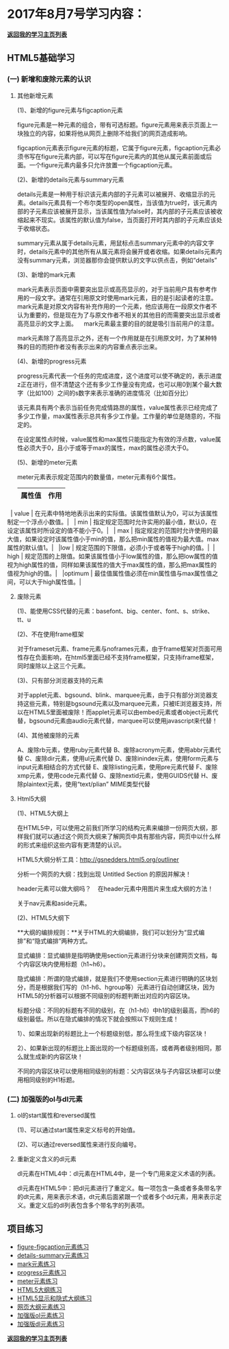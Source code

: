 # 2017年8月7号学习内容：

**[返回我的学习主页列表](https://super456.github.io/study-html-css-2017/)**

##  HTML5基础学习


### (一) 新增和废除元素的认识

1. 其他新增元素

   (1)、新增的figure元素与figcaption元素

   figure元素是一种元素的组合，带有可选标题。figure元素用来表示页面上一块独立的内容，如果将他从网页上删除不给我们的网页造成影响。

   figcaption元素表示figure元素的标题，它属于figure元素，figcaption元素必须书写在figure元素内部，可以写在figure元素内的其他从属元素前面或后面。一个figure元素内最多只允许放置一个figcaption元素。
   
   (2)、新增的details元素与summary元素

   details元素是一种用于标识该元素内部的子元素可以被展开、收缩显示的元素。details元素具有一个布尔类型的open属性，当该值为true时，该元素内部的子元素应该被展开显示，当该属性值为false时，其内部的子元素应该被收缩起来不现实。该属性的默认值为false，当页面打开时其内部的子元素应该处于收缩状态。

   summary元素从属于details元素，用鼠标点击summary元素中的内容文字时，details元素中的其他所有从属元素将会展开或者收缩。如果details元素内没有summary元素，浏览器那你会提供默认的文字以供点击，例如“details”

   (3)、新增的mark元素

   mark元素表示页面中需要突出显示或高亮显示的，对于当前用户具有参考作用的一段文字。通常在引用原文时使用mark元素，目的是引起读者的注意。mark元素是对原文内容有补充作用的一个元素，他应该用在一段原文作者不认为重要的，但是现在为了与原文作者不相关的其他目的而需要突出显示或者高亮显示的文字上面。
  
   mark元素最主要的目的就是吸引当前用户的注意。

   mark元素除了高亮显示之外，还有一个作用就是在引用原文时，为了某种特殊的目的而把作者没有表示出来的内容重点表示出来。

   (4)、新增的progress元素

   progress元素代表一个任务的完成进度，这个进度可以使不确定的，表示进度z正在进行，但不清楚这个还有多少工作量没有完成，也可以用0到某个最大数字（比如100）之间的s数字来表示准确的进度情况（比如百分比）

   该元素具有两个表示当前任务完成情路昂的属性，value属性表示已经完成了多少工作量，max属性表示总共有多少工作量。工作量的单位是随意的，不指定的。

   在设定属性点时候，value属性和max属性只能指定为有效的浮点数，value属性必须大于0，且小于或等于max的属性，max的属性必须大于0。

   (5)、新增的meter元素

   meter元素表示规定范围内的数量值，meter元素有6个属性。

   |  属性值    |  作用        |
   |-----------|--------------|
   | value | 在元素中特地地表示出来的实际值。该属性值默认为0，可以为该属性制定一个浮点小数值。|
   | min  | 指定规定范围时允许实用的最小值，默认0，在设定该属性时所设定的值不能小于0。|
   | max | 指定规定的范围时允许使用的最大值，如果设定时该属性值小于min的值，那么把min属性的值视为最大值。max属性的默认值1。|
   |low | 规定范围的下限值，必须小于或者等于high的值。|
   | high | 规定范围的上限值。如果该属性值小于low属性的值，那么把low属性的值视为high属性的值，同样如果该属性的值大于max属性的值，那么把max属性的值视为high的值。|
  |optimum | 最佳值属性值必须在min属性值与max属性值之间，可以大于high属性值。|

2. 废除元素

   (1)、能使用CSS代替的元素：basefont、big、center、font、s、strike、tt、u


   (2)、不在使用frame框架 

   对于frameset元素、frame元素与noframes元素，由于frame框架对页面可用性存在负面影响，在html5里面已经不支持frame框架，只支持iframe框架，同时废除以上这三个元素。


   (3)、只有部分浏览器支持的元素

   对于applet元素、bgsound、blink、marquee元素，由于只有部分浏览器支持这些元素，特别是bgsound元素以及marquee元素，只被IE浏览器支持，所以在HTML5里面被废除！而applet元素可以由embed元素或者object元素代替，bgsound元素由audio元素代替，marquee可以使用javascript来代替！


   (4)、其他被废除的元素

   A、废除rb元素，使用ruby元素代替
   B、废除acronym元素，使用abbr元素代替
   C、废除dir元素，使用ul元素代替
   D、废除inindex元素，使用form元素与input元素相结合的方式代替
   E、废除listing元素，使用pre元素代替
   F、废除xmp元素，使用code元素代替
   G、废除nextid元素，使用GUIDS代替
   H、废除plaintext元素，使用“text/plian” MIME类型代替

3. Html5大纲

   (1)、HTML5大纲上

   在HTML5中，可以使用之前我们所学习的结构元素来编排一份网页大纲，那样我们就可以通过这个网页大纲来了解网页中具有那些内容，网页中以什么样的形式来组织这些内容有更清楚的认识。


   HTML5大纲分析工具：<http://gsnedders.html5.org/outliner>  


   分析一个网页的大纲：找到出现 Untitled Section 的原因并解决！

   header元素可以做大纲吗？
  
   在header元素中用图片来生成大纲的方法！


   关于nav元素和aside元素。

   (2)、HTML5大纲下

   **大纲的编排规则：**关于HTML的大纲编排，我们可以划分为“显式编排”和“隐式编排”两种方式。

   显式编排：显式编排是指明确使用section元素进行分块来创建网页文档，每个内容区块内使用标题（h1~h6）。


   隐式编排：所谓的隐式编排，就是我们不使用section元素进行明确的区块划分，而是根据我们写的（h1-h6、hgroup等）元素进行自动创建区块，因为HTML5的分析器可以根据不同级别的标题判断出对应的内容区块。

   标题分级：不同的标题有不同的级别，在（h1-h6）中h1的级别最高，而h6的级别最低。所以在隐式编排的情况下就会按照以下规则生成！

   1）、如果出现新的标题比上一个标题级别低，那么将生成下级内容区块！

   2）、如果新出现的标题比上面出现的一个标题级别高，或者两者级别相同，那么就生成新的内容区块！


   不同的内容区块可以使用相同级别的标题：父内容区块与子内容区块都可以使用相同级别的H1标题。
 
### (二) 加强版的ol与dl元素

1. ol的start属性和reversed属性
   
   (1)、可以通过start属性来定义标号的开始值。
   
   (2)、可以通过reversed属性来进行反向编号。

2. 重新定义含义的dl元素

   dl元素在HTML4中：dl元素在HTML4中，是一个专门用来定义术语的列表。

   dl元素在HTML5中：把dl元素进行了重定义。每一项包含一条或者多条带名字的dt元素，用来表示术语，dt元素后面紧跟一个或者多个dd元素，用来表示定义。重定义后的dl列表包含多个带名字的列表项。

## 项目练习
- [figure-figcaption元素练习](28)
- [details-summary元素练习](29)
- [mark元素练习](30)
- [progress元素练习](31)
- [meter元素练习](32)
- [HTML5大纲练习](33)
- [HTML5显示和隐式大纲练习](34)
- [网页大纲元素练习](35)
- [加强版ol元素练习](37)
- [加强版dl元素练习](38)



**[返回我的学习主页列表](https://super456.github.io/study-html-css-2017/)**


[28]: https://super456.github.io/study-html-css-2017/0807/figure-figcaption.html
[29]: https://super456.github.io/study-html-css-2017/0807/details-summary.html
[30]: https://super456.github.io/study-html-css-2017/0807/mark.html
[31]: https://super456.github.io/study-html-css-2017/0807/progress.html
[32]: https://super456.github.io/study-html-css-2017/0807/meter.html
[33]: https://super456.github.io/study-html-css-2017/0807/untitled-section.html
[34]: https://super456.github.io/study-html-css-2017/0807/title-section.html
[35]: https://super456.github.io/study-html-css-2017/0807/html5-web-outline.html
[37]: https://super456.github.io/study-html-css-2017/0807/ol-list.html
[38]: https://super456.github.io/study-html-css-2017/0807/dl-list.html